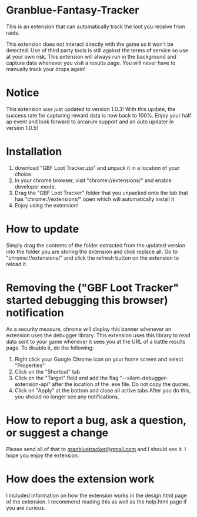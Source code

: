 # Granblue-Fantasy-Tracker
This is an extension that can automatically track the loot you receive from raids. 

This extension does not interact directly with the game so it won't be detected. Use of third party tools is still against the terms of service so use at your own risk. This extension will always run in the background and capture data whenever you visit a results page. You will never have to manually track your drops again!

# Notice

This extension was just updated to version 1.0.3! With this update, the success rate for capturing reward data is now back to 100%. Enjoy your half ap event and look forward to arcarum support and an auto updater in version 1.0.5!

# Installation

1) download "GBF Loot Tracker.zip" and unpack it in a location of your choice.
2) In your chrome browser, visit "chrome://extensions/" and enable developer mode.
3) Drag the "GBF Loot Tracker" folder that you unpacked onto the tab that has "chrome://extensions/" open which will automatically install it
4) Enjoy using the extension!

# How to update

Simply drag the contents of the folder extracted from the updated version into the folder you are storing the extension and click replace all. Go to "chrome://extensions/" and click the refresh button on the extension to reload it.

# Removing the ("GBF Loot Tracker" started debugging this browser) notification
As a security measure, chrome will display this banner whenever an extension uses the debugger library. This extension uses this library to read data sent to your game whenever it sees you at the URL of a battle results page. To disable it, do the following:
1) Right click your Google Chrome icon on your home screen and select "Properties"
2) Click on the "Shortcut" tab
3) Click on the "Target" field and add the flag "--silent-debugger-extension-api" after the location of the .exe file. Do not copy the quotes.
4) Click on "Apply" at the bottom and close all active tabs
After you do this, you should no longer see any notifications.

# How to report a bug, ask a question, or suggest a change
Please send all of that to granbluetracker@gmail.com and I should see it. I hope you enjoy the extension.

# How does the extension work
I included information on how the extension works in the design.html page of the extension. I recommend reading this as well as the help.html page if you are curious.
